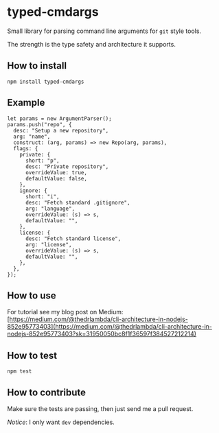 # typed-cmdargs

Small library for parsing command line arguments for `git` style tools. 

The strength is the type safety and architecture it supports.

## How to install

```
npm install typed-cmdargs
```

## Example

```
let params = new ArgumentParser();
params.push("repo", {
  desc: "Setup a new repository",
  arg: "name",
  construct: (arg, params) => new Repo(arg, params),
  flags: {
    private: {
      short: "p",
      desc: "Private repository",
      overrideValue: true,
      defaultValue: false,
    },
    ignore: {
      short: "i",
      desc: "Fetch standard .gitignore",
      arg: "language",
      overrideValue: (s) => s,
      defaultValue: "",
    },
    license: {
      desc: "Fetch standard license",
      arg: "license",
      overrideValue: (s) => s,
      defaultValue: "",
    },
  },
});
```

## How to use

For tutorial see my blog post on Medium: [https://medium.com/@thedrlambda/cli-architecture-in-nodejs-852e95773403](https://medium.com/@thedrlambda/cli-architecture-in-nodejs-852e95773403?sk=31950050bc8f1f36597f384527212214)

## How to test

```
npm test
```

## How to contribute

Make sure the tests are passing, then just send me a pull request. 

_Notice_: I only want `dev` dependencies.
